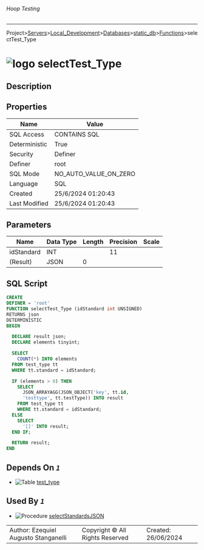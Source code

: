 ###### Hoop Testing
___
Project>[Servers](../../../../Servers.md)>[Local_Development](../../../Local_Development.md)>[Databases](../../Databases.md)>[static_db](../static_db.md)>[Functions](Functions.md)>selectTest_Type


# ![logo](../../../../../Images/function64.svg) selectTest_Type

## <a name="#Description"></a>Description
> 
## <a name="#Properties"></a>Properties
|Name|Value|
|---|---|
|SQL Access|CONTAINS SQL|
|Deterministic|True|
|Security|Definer|
|Definer|root|
|SQL Mode|NO_AUTO_VALUE_ON_ZERO|
|Language|SQL|
|Created|25/6/2024 01:20:43|
|Last Modified|25/6/2024 01:20:43|


## <a name="#Parameters"></a>Parameters
|Name|Data Type|Length|Precision|Scale|
|---|---|---|---|---|
|idStandard|INT||11||
|(Result)|JSON|0|||

## <a name="#SqlScript"></a>SQL Script
```SQL
CREATE
DEFINER = 'root'
FUNCTION selectTest_Type (idStandard int UNSIGNED)
RETURNS json
DETERMINISTIC
BEGIN

  DECLARE result json;
  DECLARE elements tinyint;

  SELECT
    COUNT(*) INTO elements
  FROM test_type tt
  WHERE tt.standard = idStandard;

  IF (elements > 0) THEN
    SELECT
      JSON_ARRAYAGG(JSON_OBJECT('key', tt.id,
      'testtype', tt.testType)) INTO result
    FROM test_type tt
    WHERE tt.standard = idStandard;
  ELSE
    SELECT
      '[]' INTO result;
  END IF;

  RETURN result;
END
```

## <a name="#DependsOn"></a>Depends On _`1`_
- ![Table](../../../../../Images/table.svg) [test_type](../Tables/test_type.md)


## <a name="#UsedBy"></a>Used By _`1`_
- ![Procedure](../../../../../Images/procedure.svg) [selectStandardsJSON](../Procedures/selectStandardsJSON.md)


||||
|---|---|---|
|Author: Ezequiel Augusto Stanganelli|Copyright © All Rights Reserved|Created: 26/06/2024|